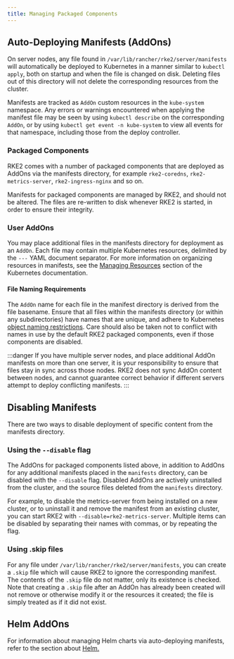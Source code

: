 ```yaml
---
title: Managing Packaged Components
---
```


## Auto-Deploying Manifests (AddOns)

On server nodes, any file found in `/var/lib/rancher/rke2/server/manifests` will automatically be deployed to Kubernetes in a manner similar to `kubectl apply`, both on startup and when the file is changed on disk. Deleting files out of this directory will not delete the corresponding resources from the cluster.

Manifests are tracked as `AddOn` custom resources in the `kube-system` namespace. Any errors or warnings encountered when applying the manifest file may be seen by using `kubectl describe` on the corresponding `AddOn`, or by using `kubectl get event -n kube-system` to view all events for that namespace, including those from the deploy controller.

### Packaged Components

RKE2 comes with a number of packaged components that are deployed as AddOns via the manifests directory, for example `rke2-coredns`, `rke2-metrics-server`, `rke2-ingress-nginx` and so on.

Manifests for packaged components are managed by RKE2, and should not be altered. The files are re-written to disk whenever RKE2 is started, in order to ensure their integrity.

### User AddOns

You may place additional files in the manifests directory for deployment as an `AddOn`. Each file may contain multiple Kubernetes resources, delimited by the `---` YAML document separator. For more information on organizing resources in manifests, see the [Managing Resources](https://kubernetes.io/docs/concepts/cluster-administration/manage-deployment/) section of the Kubernetes documentation.

#### File Naming Requirements

The `AddOn` name for each file in the manifest directory is derived from the file basename. 
Ensure that all files within the manifests directory (or within any subdirectories) have names that are unique, and adhere to Kubernetes [object naming restrictions](https://kubernetes.io/docs/concepts/overview/working-with-objects/names/).
Care should also be taken not to conflict with names in use by the default RKE2 packaged components, even if those components are disabled.

:::danger
If you have multiple server nodes, and place additional AddOn manifests on more than one server, it is your responsibility to ensure that files stay in sync across those nodes. RKE2 does not sync AddOn content between nodes, and cannot guarantee correct behavior if different servers attempt to deploy conflicting manifests.
:::

## Disabling Manifests

There are two ways to disable deployment of specific content from the manifests directory.

### Using the `--disable` flag

The AddOns for packaged components listed above, in addition to AddOns for any additional manifests placed in the `manifests` directory, can be disabled with the `--disable` flag. Disabled AddOns are actively uninstalled from the cluster, and the source files deleted from the `manifests` directory.

For example, to disable the metrics-server from being installed on a new cluster, or to uninstall it and remove the manifest from an existing cluster, you can start RKE2 with `--disable=rke2-metrics-server`. Multiple items can be disabled by separating their names with commas, or by repeating the flag.

### Using .skip files

For any file under `/var/lib/rancher/rke2/server/manifests`, you can create a `.skip` file which will cause RKE2 to ignore the corresponding manifest. The contents of the `.skip` file do not matter, only its existence is checked. Note that creating a `.skip` file after an AddOn has already been created will not remove or otherwise modify it or the resources it created; the file is simply treated as if it did not exist.

## Helm AddOns

For information about managing Helm charts via auto-deploying manifests, refer to the section about [Helm.](../helm.md)



